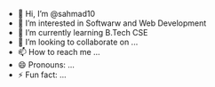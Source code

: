 - 👋 Hi, I’m @sahmad10
- 👀 I’m interested in Softwarw and Web Development
- 🌱 I’m currently learning B.Tech CSE
- 💞️ I’m looking to collaborate on ...
- 📫 How to reach me ...
- 😄 Pronouns: ...
- ⚡ Fun fact: ...

<!---
sahmad10/sahmad10 is a ✨ special ✨ repository because its `README.md` (this file) appears on your GitHub profile.
You can click the Preview link to take a look at your changes.
--->

